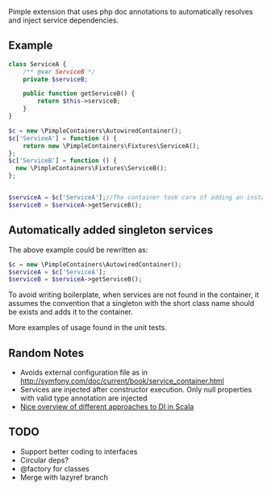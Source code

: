 
Pimple extension that uses php doc annotations to automatically resolves and inject service dependencies.

## Example

```php
class ServiceA {
    /** @var ServiceB */
    private $serviceB;

    public function getServiceB() {
        return $this->serviceB;
    }
}

$c = new \PimpleContainers\AutowiredContainer();
$c['ServiceA'] = function () {
    return new \PimpleContainers\Fixtures\ServiceA();
};
$c['ServiceB'] = function () {
  new \PimpleContainers\Fixtures\ServiceB();
};


$serviceA = $c['ServiceA'];//The container took care of adding an instance of serviceB
$serviceB = $serviceA->getServiceB();

```

## Automatically added singleton services

The above example could be rewritten as:
```php
$c = new \PimpleContainers\AutowiredContainer();
$serviceA = $c['ServiceA'];
$serviceB = $serviceA->getServiceB();
```
To avoid writing boilerplate, when services are not found in the container, it assumes
the convention that a singleton with the short class name should be exists and adds it
to the container.

More examples of usage found in the unit tests.

## Random Notes

- Avoids external configuration file as in http://symfony.com/doc/current/book/service_container.html
- Services are injected after constructor execution. Only null properties with valid type annotation are injected
- [Nice overview of different approaches to DI in Scala](http://jonasboner.com/2008/10/06/real-world-scala-dependency-injection-di/)


## TODO
- Support better coding to interfaces
- Circular deps?
- @factory for classes
- Merge with lazyref branch